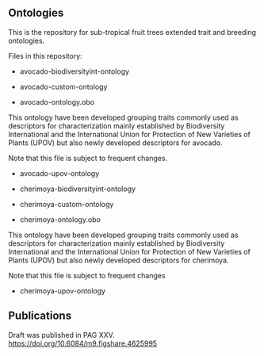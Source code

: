 ## Ontologies

This is the repository for sub-tropical fruit trees extended trait and breeding ontologies. 

Files in this repository: 

* avocado-biodiversityint-ontology

* avocado-custom-ontology

* avocado-ontology.obo

This ontology have been developed grouping traits commonly used as descriptors for characterization mainly established by Biodiversity International and the International Union for Protection of New Varieties of Plants (UPOV) but also newly developed descriptors for avocado. 

Note that this file is subject to frequent changes.

* avocado-upov-ontology


* cherimoya-biodiversityint-ontology

* cherimoya-custom-ontology

* cherimoya-ontology.obo

This ontology have been developed grouping traits commonly used as descriptors for characterization mainly established by Biodiversity International and the International Union for Protection of New Varieties of Plants (UPOV) but also newly developed descriptors for cherimoya.

Note that this file is subject to frequent changes

* cherimoya-upov-ontology


## Publications

Draft was published in PAG XXV. https://doi.org/10.6084/m9.figshare.4625995
